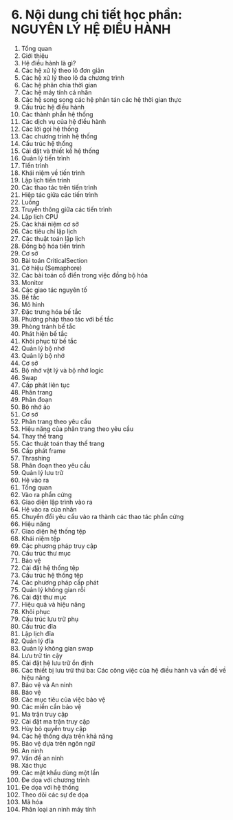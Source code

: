 # 6. Nội dung chi tiết học phần: NGUYÊN LÝ HỆ ĐIỀU HÀNH
1. Tổng quan
1. Giới thiệu
1. Hệ điều hành là gì?
2. Các hệ xử lý theo lô đơn giản
3. Các hệ xử lý theo lô đa chương trình
4. Các hệ phân chia thời gian
5. Các hệ máy tính cá nhân
6. Các hệ song song các hệ phân tán các hệ thời gian thực
2. Cấu trúc hệ điều hành
1. Các thành phần hệ thống
2. Các dịch vụ của hệ điều hành
3. Các lời gọi hệ thống
4. Các chương trình hệ thống
5. Cấu trúc hệ thống
6. Cài đặt và thiết kế hệ thống
2. Quản lý tiến trình
1. Tiến trình
1. Khái niệm về tiến trình
2. Lập lịch tiến trình
3. Các thao tác trên tiến trình
4. Hiệp tác giữa các tiến trình
5. Luồng
6. Truyền thông giữa các tiến trình
2. Lập lịch CPU
1. Các khái niệm cơ sở
2. Các tiêu chí lập lịch
3. Các thuật toán lập lịch
3. Đồng bộ hóa tiến trình
1. Cơ sở
2. Bài toán CriticalSection
3. Cờ hiệu (Semaphore)
4. Các bài toán cổ điển trong việc đồng bộ hóa
5. Monitor
6. Các giao tác nguyên tố
4. Bế tắc
1. Mô hình
2. Đặc trưng hóa bế tắc
3. Phương pháp thao tác với bế tắc
4. Phòng tránh bế tắc
5. Phát hiện bế tắc
6. Khôi phục từ bế tắc
3. Quản lý bộ nhớ
1. Quản lý bộ nhớ
1. Cơ sở
2. Bộ nhớ vật lý và bộ nhớ logic
3. Swap
4. Cấp phát liên tục
5. Phân trang
6. Phân đoạn
2. Bộ nhớ ảo
1. Cơ sở
2. Phân trang theo yêu cầu
3. Hiệu năng của phân trang theo yêu cầu
4. Thay thế trang
5. Các thuật toán thay thế trang
6. Cấp phát frame
7. Thrashing
8. Phân đoạn theo yêu cầu
4. Quản lý lưu trữ
1. Hệ vào ra
1. Tổng quan
2. Vào ra phần cứng
3. Giao diện lập trình vào ra
4. Hệ vào ra của nhân
5. Chuyển đổi yêu cầu vào ra thành các thao tác phần cứng
6. Hiệu năng
2. Giao diện hệ thống tệp
1. Khái niệm tệp
2. Các phương pháp truy cập
3. Cấu trúc thư mục
4. Bảo vệ
3. Cài đặt hệ thống tệp
1. Cấu trúc hệ thống tệp
2. Các phương pháp cấp phát
3. Quản lý không gian rỗi
4. Cài đặt thư mục
5. Hiệu quả và hiệu năng
6. Khôi phục
4. Cấu trúc lưu trữ phụ
1. Cấu trúc đĩa
2. Lập lịch đĩa
3. Quản lý đĩa
4. Quản lý không gian swap
5. Lưu trữ tin cậy
6. Cài đặt hệ lưu trữ ổn định
7. Các thiết bị lưu trữ thứ ba: Các công việc của hệ điều hành
và vấn đề về hiệu năng
5. Bảo vệ và An ninh
1. Bảo vệ
1. Các mục tiêu của việc bảo vệ
2. Các miền cần bảo vệ
3. Ma trận truy cập
4. Cài đặt ma trận truy cập
5. Hủy bỏ quyền truy cập
6. Các hệ thống dựa trên khả năng
7. Bảo vệ dựa trên ngôn ngữ
2. An ninh
1. Vấn đề an ninh
2. Xác thực
3. Các mật khẩu dùng một lần
4. Đe dọa với chương trình
5. Đe dọa với hệ thống
6. Theo dõi các sự đe dọa
7. Mã hóa
8. Phân loại an ninh máy tính
